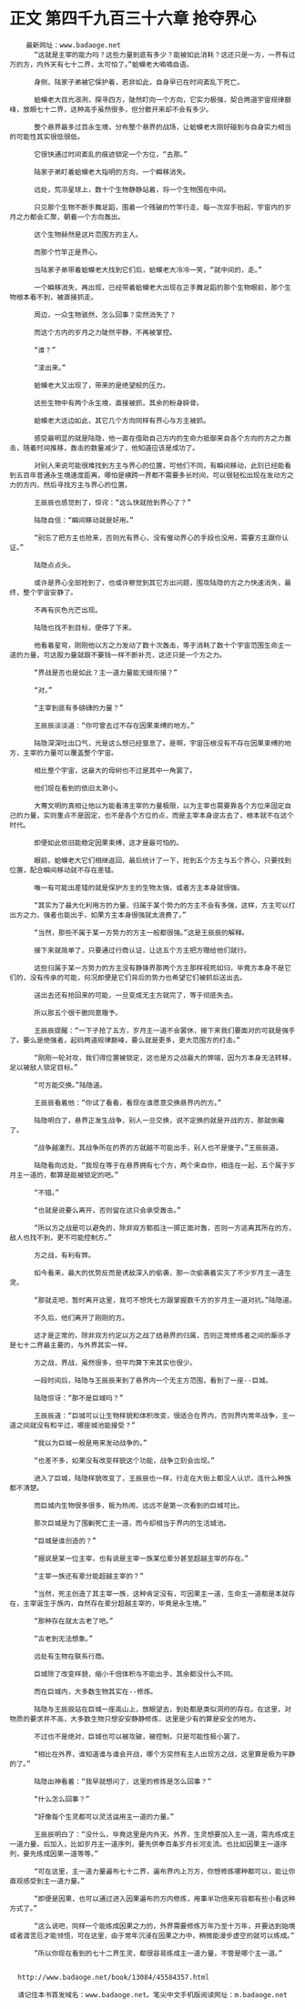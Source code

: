 # 正文 第四千九百三十六章 抢夺界心
        最新网址：www.badaoge.net
          “这就是主宰的能力吗？这些力量到底有多少？能被如此消耗？这还只是一方，一界有过万的方，内外天有七十二界，太可怕了。”蛤蟆老大喃喃自语。
      
          身侧，陆家子弟被它保护着，若非如此，自身早已在时间紊乱下死亡。
      
          蛤蟆老大目光凛冽，探寻四方，陡然盯向一个方向，它实力极强，契合两道宇宙规律巅峰，放眼七十二界，这种高手虽然很多，但分散开来却不会有多少。
      
          整个悬界最多过百永生境，分布整个悬界的战场，让蛤蟆老大刚好碰到与自身实力相当的可能性其实很低很低。
      
          它很快通过时间紊乱的痕迹锁定一个方位，“去那。”
      
          陆家子弟盯着蛤蟆老大指明的方向，一个瞬移消失。
      
          远处，荒凉星球上，数十个生物静静站着，将一个生物围在中间。
      
          只见那个生物不断手舞足蹈，围着一个残破的竹竿行走，每一次双手抬起，宇宙内的岁月之力都会汇聚，朝着一个方向轰出。
      
          这个生物赫然是这片范围方的主人。
      
          而那个竹竿正是界心。
      
          当陆家子弟带着蛤蟆老大找到它们后，蛤蟆老大冷冷一笑，“就中间的，走。”
      
          一个瞬移消失，再出现，已经带着蛤蟆老大出现在正手舞足蹈的那个生物眼前，那个生物根本看不到，被直接抓走。
      
          周边，一众生物骇然，怎么回事？突然消失了？
      
          而这个方内的岁月之力陡然平静，不再被掌控。
      
          “谁？”
      
          “滚出来。”
      
          蛤蟆老大又出现了，带来的是绝望般的压力。
      
          这些生物中有两个永生境，直接被抓，其余的粉身碎骨。
      
          蛤蟆老大这边如此，其它几个方向同样有界心与方主被抓。
      
          感受最明显的就是陆隐，他一直在借助自己方内的生命力抵御来自各个方向的方之力轰击，随着时间推移，轰击的数量减少了，他知道应该是成功了。
      
          对别人来说可能很难找到方主与界心的位置，可他们不同，有瞬间移动，此刻已经能看到五百年普通永生境速度距离，哪怕是横跨一界都不需要多长时间，可以很轻松出现在发动方之力的方内，然后寻找方主与界心的位置。
      
          王辰辰也感觉到了，惊诧：“这么快就抢到界心了？”
      
          陆隐自信：“瞬间移动就是好用。”
      
          “别忘了把方主也抢来，否则光有界心，没有催动界心的手段也没用，需要方主跟你认证。”
      
          陆隐点点头。
      
          或许是界心全部抢到了，也或许察觉到其它方出问题，围攻陆隐的方之力快速消失，最终，整个宇宙安静了。
      
          不再有灰色光芒出现。
      
          陆隐也找不到目标，便停了下来。
      
          他看着星穹，刚刚他以方之力发动了数十次轰击，等于消耗了数十个宇宙范围生命主一道的力量，可这股力量就跟不要钱一样不断补充，这还只是一个方之力。
      
          “界战是否也是如此？主一道力量能无缝衔接？”
      
          “对。”
      
          “主宰到底有多磅礴的力量？”
      
          王辰辰淡淡道：“你可曾去过不存在因果束缚的地方。”
      
          陆隐深深吐出口气，光是这么想已经窒息了。是啊，宇宙压根没有不存在因果束缚的地方，主宰的力量可以覆盖整个宇宙。
      
          相比整个宇宙，这最大的母树也不过是其中一角罢了。
      
          他们现在看到的依旧太渺小。
      
          大骞文明的真相让他以为能看清主宰的力量极限，以为主宰也需要靠各个方位来固定自己的力量，实则重点不是固定，也不是各个方位的点，而是主宰本身逆古去了，根本就不在这个时代。
      
          即便如此依旧能稳定因果束缚，这才是最可怕的。
      
          眼前，蛤蟆老大它们相继返回，最后统计了一下，抢到五个方主与五个界心，只要找到位置，配合瞬间移动就不存在差错。
      
          唯一有可能出差错的就是保护方主的生物太强，或者方主本身就很强。
      
          “其实为了最大化利用方的力量，归属于某个势力的方主不会有多强，这样，方主可以打出方之力，强者也能出手，如果方主本身很强就太浪费了。”
      
          “当然，那些不属于某一方势力的方主一般都很强。”这是王辰辰的解释。
      
          接下来就简单了，只要通过行商认证，让这五个方主把方赠给他们就行。
      
          这些归属于某一方势力的方主没有静锋界那两个方主那样视死如归，毕竟方本身不是它们的，没有传承的可能，何况即便是它们背后的势力也希望它们被抓后送出去。
      
          送出去还有抢回来的可能，一旦变成无主方就完了，等于彻底失去。
      
          所以那五个很干脆同意赠予。
      
          王辰辰提醒：“一下子抢了五方，岁月主一道不会罢休，接下来我们要面对的可就是强手了。要么是绝强者，起码两道规律巅峰，要么就是更多，更大范围方的打击。”
      
          “刚刚一轮对攻，我们得位置被锁定，这也是方之战最大的弊端，因为方本身无法转移，足以被敌人锁定目标。”
      
          “可方能交换。”陆隐道。
      
          王辰辰看着他：“你试了看看，看现在谁愿意交换悬界内的方。”
      
          陆隐明白了，悬界正发生战争，别人一旦交换，说不定换的就是开战的方，那就倒霉了。
      
          “战争越激烈，其战争所在的界的方就越不可能出手，别人也不是傻子。”王辰辰道。
      
          陆隐看向远处，“我现在等于在悬界拥有七个方，两个来自你，相连在一起，五个属于岁月主一道的，都算是能被锁定的吧。”
      
          “不错。”
      
          “也就是说要么离开，否则留在这只会承受轰击。”
      
          “所以方之战是可以避免的，除非双方都孤注一掷正面对轰，否则一方逃离其所在的方，敌人也找不到，更不可能控制方。”
      
          方之战，有利有弊。
      
          如今看来，最大的优势反而是诱敌深入的偷袭，那一次偷袭着实灭了不少岁月主一道生灵。
      
          “那就走吧，暂时离开这里，我可不想凭七方跟掌握数千方的岁月主一道对抗。”陆隐道。
      
          不久后，他们离开了刚刚的方。
      
          这才是正常的，除非双方约定以方之战了结悬界的归属，否则正常修炼者之间的厮杀才是七十二界最主要的，与外界其实一样。
      
          方之战，界战，虽然很多，但平均算下来其实也很少。
      
          一段时间后，陆隐与王辰辰来到了悬界内一个无主方范围，看到了一座--巨城。
      
          陆隐惊讶：“那不是巨城吗？”
      
          王辰辰道：“巨城可以让生物样貌和体积改变，很适合在界内，否则界内常年战争，主一道之间就没有和平过，哪座城池能接受？”
      
          “我以为巨城一般是用来发动战争的。”
      
          “也差不多，如果没有改变样貌这个功能，战争立刻会出现。”
      
          进入了巨城，陆隐样貌改变了，王辰辰也一样，行走在大街上都没人认识，连什么种族都不清楚。
      
          而巨城内生物很多很多，极为热闹，远远不是第一次看到的巨城可比。
      
          那次巨城是为了围剿死亡主一道，而今却相当于界内的生活城池。
      
          “巨城是谁创造的？”
      
          “据说是某一位主宰，也有说是主宰一族某位辈分甚至超越主宰的存在。”
      
          “主宰一族还有辈分能超越主宰的？”
      
          “当然，死主创造了其主宰一族，这种肯定没有，可因果主一道，生命主一道都是本就存在，主宰诞生于族内，自然存在辈分超越主宰的，毕竟是永生境。”
      
          “那种存在就太古老了吧。”
      
          “古老到无法想象。”
      
          远处有生物在联系行商。
      
          巨城除了改变样貌，缩小千倍体积与不能出手，其余都没什么不同。
      
          而在巨城内，大多数生物其实在--修炼。
      
          陆隐与王辰辰站在巨城一座高山上，放眼望去，到处都是类似洞府的存在。在这里，对物质的要求并不高，大多数生物只想安安静静修炼，这里是少有的算是安全的地方。
      
          不过也不是绝对，巨城也可以被攻破，被控制，只是可能性极小罢了。
      
          “相比在外界，谁知道谁与谁会开战，哪个方突然有主人出现方之战，这里算是极为平静的了。”
      
          陆隐出神看着：“我早就想问了，这里的修炼是怎么回事？”
      
          “什么怎么回事？”
      
          “好像每个生灵都可以灵活运用主一道的力量。”
      
          王辰辰明白了：“没什么，毕竟这里是内外天。外界，生灵想要加入主一道，需先练成主一道力量，后加入，比如岁月主一道序列，要先供奉百条岁月长河支流。也比如因果主一道序列，要先练成因果一道等等。”
      
          “可在这里，主一道力量遍布七十二界，遍布界内上万方，你想修炼哪种都可以，能让你直观感受到主一道力量。”
      
          “即便是因果，也可以通过进入因果遍布的方内修炼，用事半功倍来形容都有些小看这种方式了。”
      
          “这么说吧，同样一个能练成因果之力的，外界需要修炼万年乃至十万年，并要达到始境或者渡苦厄才能领悟，可在这里，由于常年沉浸在因果之力中，稍微能漫步虚空的就可以练成。”
      
          “所以你现在看到的七十二界生灵，都很容易练成主一道力量，不管是哪个主一道。”
      
      
      http://www.badaoge.net/book/13084/45584357.html
      
      请记住本书首发域名：www.badaoge.net。笔尖中文手机版阅读网址：m.badaoge.net